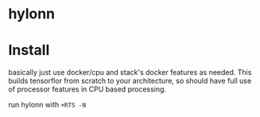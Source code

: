 # hylonn


# Install # 

basically just use docker/cpu and stack's docker features as needed. 
This builds tensorflor from scratch to your architecture, so should have
full use of processor features in CPU based processing. 


run hylonn with `+RTS -N`

